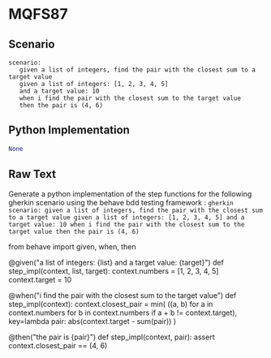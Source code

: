 # MQFS87
## Scenario
```gherkin
scenario: 
   given a list of integers, find the pair with the closest sum to a target value 
   given a list of integers: [1, 2, 3, 4, 5] 
   and a target value: 10 
   when i find the pair with the closest sum to the target value 
   then the pair is (4, 6)
```


## Python Implementation
```python
None
```


## Raw Text
Generate a python implementation of the step functions for the following gherkin scenario using the behave bdd testing framework : ```gherkin scenario: given a list of integers, find the pair with the closest sum to a target value given a list of integers: [1, 2, 3, 4, 5] and a target value: 10 when i find the pair with the closest sum to the target value then the pair is (4, 6) ```



from behave import given, when, then

@given("a list of integers: {list} and a target value: {target}")
def step_impl(context, list, target):
    context.numbers = [1, 2, 3, 4, 5]
    context.target = 10

@when("i find the pair with the closest sum to the target value")
def step_impl(context):
    context.closest_pair = min(
        ((a, b) for a in context.numbers for b in context.numbers if a + b != context.target),
        key=lambda pair: abs(context.target - sum(pair))
    )

@then("the pair is {pair}")
def step_impl(context, pair):
    assert context.closest_pair == (4, 6)
